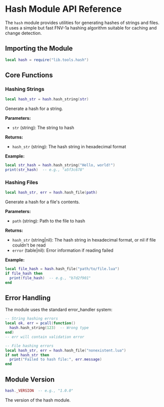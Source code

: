 # Hash Module API Reference

The `hash` module provides utilities for generating hashes of strings and files. It uses a simple but fast FNV-1a hashing algorithm suitable for caching and change detection.

## Importing the Module

```lua
local hash = require("lib.tools.hash")
```

## Core Functions

### Hashing Strings

```lua
local hash_str = hash.hash_string(str)
```

Generate a hash for a string.

**Parameters:**
- `str` (string): The string to hash

**Returns:**
- `hash_str` (string): The hash string in hexadecimal format

**Example:**
```lua
local str_hash = hash.hash_string("Hello, world!")
print(str_hash)  -- e.g., "a5f3c678"
```

### Hashing Files

```lua
local hash_str, err = hash.hash_file(path)
```

Generate a hash for a file's contents.

**Parameters:**
- `path` (string): Path to the file to hash

**Returns:**
- `hash_str` (string|nil): The hash string in hexadecimal format, or nil if file couldn't be read
- `error` (table|nil): Error information if reading failed

**Example:**
```lua
local file_hash = hash.hash_file("path/to/file.lua")
if file_hash then
  print(file_hash)  -- e.g., "b7d2f901"
end
```

## Error Handling

The module uses the standard error_handler system:

```lua
-- String hashing errors
local ok, err = pcall(function()
  hash.hash_string(123)  -- Wrong type
end)
-- err will contain validation error

-- File hashing errors
local hash_str, err = hash.hash_file("nonexistent.lua")
if not hash_str then
  print("Failed to hash file:", err.message)
end
```

## Module Version

```lua
hash._VERSION  -- e.g., "1.0.0"
```

The version of the hash module.